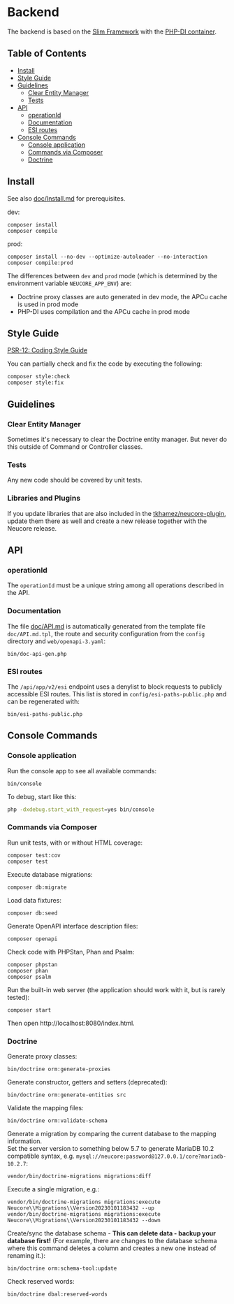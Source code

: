 # Backend

The backend is based on the [Slim Framework](https://www.slimframework.com)
with the [PHP-DI container](http://php-di.org/).

## Table of Contents

<!-- toc -->

- [Install](#install)
- [Style Guide](#style-guide)
- [Guidelines](#guidelines)
  * [Clear Entity Manager](#clear-entity-manager)
  * [Tests](#tests)
- [API](#api)
  * [operationId](#operationid)
  * [Documentation](#documentation)
  * [ESI routes](#esi-routes)
- [Console Commands](#console-commands)
  * [Console application](#console-application)
  * [Commands via Composer](#commands-via-composer)
  * [Doctrine](#doctrine)

<!-- tocstop -->

## Install

See also [doc/Install.md](../doc/Install.md#server-requirements) for prerequisites.

dev:
```
composer install
composer compile
```

prod:
```
composer install --no-dev --optimize-autoloader --no-interaction
composer compile:prod
```

The differences between `dev` and `prod` mode (which is determined by the environment variable 
`NEUCORE_APP_ENV`) are:
- Doctrine proxy classes are auto generated in dev mode, the APCu cache is used in prod mode
- PHP-DI uses compilation and the APCu cache in prod mode

## Style Guide

[PSR-12: Coding Style Guide](https://www.php-fig.org/psr/psr-12/)

You can partially check and fix the code by executing the following:
```
composer style:check
composer style:fix
```

## Guidelines

### Clear Entity Manager

Sometimes it's necessary to clear the Doctrine entity manager. But never do this outside of Command or
Controller classes.

### Tests

Any new code should be covered by unit tests.

### Libraries and Plugins

If you update libraries that are also included in the 
[tkhamez/neucore-plugin](https://github.com/tkhamez/neucore-plugin), update them there as well and create a 
new release together with the Neucore release.

## API

### operationId

The `operationId` must be a unique string among all operations described in the API.

### Documentation

The file [doc/API.md](../doc/API.md) is automatically generated from the template file `doc/API.md.tpl`, 
the route and security configuration from the `config` directory and `web/openapi-3.yaml`:
```
bin/doc-api-gen.php
```

### ESI routes

The `/api/app/v2/esi` endpoint uses a denylist to block requests to publicly accessible ESI routes. 
This list is stored in `config/esi-paths-public.php` and can be regenerated with:

```
bin/esi-paths-public.php
```

## Console Commands

### Console application

Run the console app to see all available commands:

```
bin/console
```

To debug, start like this:
```sh
php -dxdebug.start_with_request=yes bin/console
```

### Commands via Composer

Run unit tests, with or without HTML coverage:
```
composer test:cov
composer test
```

Execute database migrations:
```
composer db:migrate
```

Load data fixtures:
```
composer db:seed
```

Generate OpenAPI interface description files:
```
composer openapi
```

Check code with PHPStan, Phan and Psalm:
```
composer phpstan
composer phan
composer psalm
```

Run the built-in web server (the application should work with it, but is rarely tested):
```
composer start
```

Then open http://localhost:8080/index.html.


### Doctrine

Generate proxy classes:
```
bin/doctrine orm:generate-proxies
```

Generate constructor, getters and setters (deprecated):
```
bin/doctrine orm:generate-entities src
```

Validate the mapping files:
```
bin/doctrine orm:validate-schema
```

Generate a migration by comparing the current database to the mapping information.  
Set the server version to something below 5.7 to generate MariaDB 10.2 compatible syntax, e.g. 
`mysql://neucore:password@127.0.0.1/core?mariadb-10.2.7`:
```
vendor/bin/doctrine-migrations migrations:diff
```

Execute a single migration, e.g.:
```
vendor/bin/doctrine-migrations migrations:execute Neucore\\Migrations\\Version20230101183432 --up
vendor/bin/doctrine-migrations migrations:execute Neucore\\Migrations\\Version20230101183432 --down
```

Create/sync the database schema - **This can delete data - backup your database first!** (For example, there are
changes to the database schema where this command deletes a column and creates a new one instead of renaming it.):
```
bin/doctrine orm:schema-tool:update
```

Check reserved words:
```
bin/doctrine dbal:reserved-words
```
